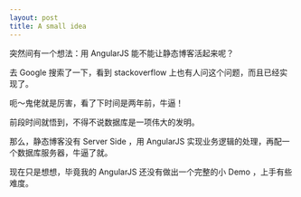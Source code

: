 ```yaml
---
layout: post
title: A small idea
---
```


突然间有一个想法：用 AngularJS 能不能让静态博客活起来呢？

去 Google 搜索了一下，看到 stackoverflow 上也有人问这个问题，而且已经实现了。

呃～鬼佬就是厉害，看了下时间是两年前，牛逼！

前段时间就悟到，不得不说数据库是一项伟大的发明。

那么，静态博客没有 Server Side ，用 AngularJS 实现业务逻辑的处理，再配一个数据库服务器，牛逼了就。

现在只是想想，毕竟我的 AngularJS 还没有做出一个完整的小 Demo ，上手有些难度。
